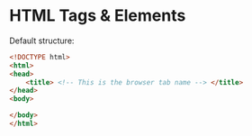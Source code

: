# HTML Tags & Elements

Default structure:

```html
<!DOCTYPE html>
<html>
<head>
	<title> <!-- This is the browser tab name --> </title>
</head>
<body>

</body>
</html>
```